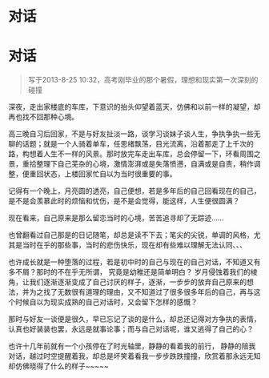 # 对话


# 对话

> 写于2013-8-25 10:32，高考刚毕业的那个暑假，理想和现实第一次深刻的碰撞

深夜，走出家楼底的车库，下意识的抬头仰望着蓝天，仿佛和以前一样的凝望，却再也找不回那种心境。

高三晚自习后回家，不是与好友扯淡一路，谈学习谈妹子谈人生，争执争执一些无聊的话题；就是一个人骑着单车，任思绪飘荡，目光流离，沿着那走了上千次的路，构想着人生不一样的风景。那时放完车走出车库，总会停留一下，环看周围之景，重拾整理下自己芜杂的心境，激情澎湃或是失落愤懑，自满或是自责，稍作调整，便重回状态，上楼回家忙自以为当时很重要的事。

记得有一个晚上，月亮圆的透亮，自己便想，若是多年后的自己回看现在的自己，是不是会羡慕此时的烦恼和忧伤，是不是会觉得，能这样，人生便很圆满？ 

现在看来，自己原来是那么留恋当时的心境，苦苦追寻却了无踪迹……

也曾翻看过自己那是的日记随笔，却总是读不下去；笔尖的尖锐，单调的风格，尤其是当时在乎的那些事，当时的悲伤快乐，现在却有些难以理解无法认同、、、

也许成长就是一种堕落的过程，若是初中时的自己与现在的自己对话，不知道又有多不屑？那时的不在乎无所谓， 究竟是幼稚还是简单明白？
岁月侵蚀着我们的棱角，让我们逐渐逐渐变成了自己讨厌的样子，逐渐，一步步的放弃自己原来的想法，并为之找了无数很有道理的理由，又不知道过了很多很多年后的自己，再与这个时候自以为现实成熟的自己对话时，又会留下怎样的感慨？

那时与好友一谈便是很久，早已忘记了谈的是什么，却总还记得对方争执的表情，认真也好装装也罢，永远是就事论事；而与自己对话呢，谁又逃得了自己的心？

也许十几年前就有一个小孩停在了时光轴里，静静的看着我的前行， 静静的陪我对话，越过时空提醒着我，却总是坏笑着看我一步步跌跌撞撞，欣赏着那永远无知却仿佛晓得了什么的样子~~~~~
